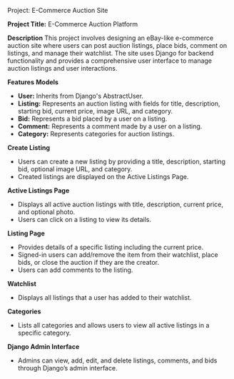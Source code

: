 Project: E-Commerce Auction Site

<strong>Project Title:</strong> E-Commerce Auction Platform

<strong>Description</strong>
This project involves designing an eBay-like e-commerce auction site where users can post auction listings, place bids, comment on listings, and manage their watchlist. The site uses Django for backend functionality and provides a comprehensive user interface to manage auction listings and user interactions.

<strong>Features</strong>
<strong>Models</strong>

<ul>
  <li><strong>User:</strong> Inherits from Django's AbstractUser.</li>
  <li><strong>Listing:</strong> Represents an auction listing with fields for title, description, starting bid, current price, image URL, and category.</li>
  <li><strong>Bid:</strong> Represents a bid placed by a user on a listing.</li>
  <li><strong>Comment:</strong> Represents a comment made by a user on a listing.</li>
  <li><strong>Category:</strong> Represents categories for auction listings.</li>
</ul>
<strong>Create Listing</strong>

<ul>
  <li>Users can create a new listing by providing a title, description, starting bid, optional image URL, and category.</li>
  <li>Created listings are displayed on the Active Listings Page.</li>
</ul>
<strong>Active Listings Page</strong>

<ul>
  <li>Displays all active auction listings with title, description, current price, and optional photo.</li>
  <li>Users can click on a listing to view its details.</li>
</ul>
<strong>Listing Page</strong>

<ul>
  <li>Provides details of a specific listing including the current price.</li>
  <li>Signed-in users can add/remove the item from their watchlist, place bids, or close the auction if they are the creator.</li>
  <li>Users can add comments to the listing.</li>
</ul>
<strong>Watchlist</strong>

<ul>
  <li>Displays all listings that a user has added to their watchlist.</li>
</ul>
<strong>Categories</strong>

<ul>
  <li>Lists all categories and allows users to view all active listings in a specific category.</li>
</ul>
<strong>Django Admin Interface</strong>

<ul>
  <li>Admins can view, add, edit, and delete listings, comments, and bids through Django’s admin interface.</li>
</ul>
